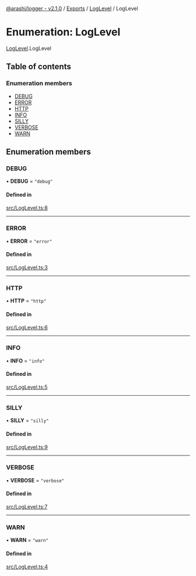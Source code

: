 [@arashi/logger - v2.1.0](../README.md) / [Exports](../modules.md) / [LogLevel](../modules/LogLevel.md) / LogLevel

# Enumeration: LogLevel

[LogLevel](../modules/LogLevel.md).LogLevel

## Table of contents

### Enumeration members

- [DEBUG](LogLevel.LogLevel-1.md#debug)
- [ERROR](LogLevel.LogLevel-1.md#error)
- [HTTP](LogLevel.LogLevel-1.md#http)
- [INFO](LogLevel.LogLevel-1.md#info)
- [SILLY](LogLevel.LogLevel-1.md#silly)
- [VERBOSE](LogLevel.LogLevel-1.md#verbose)
- [WARN](LogLevel.LogLevel-1.md#warn)

## Enumeration members

### DEBUG

• **DEBUG** = `"debug"`

#### Defined in

[src/LogLevel.ts:8](https://github.com/arashijs/logger/blob/c50e05b/src/LogLevel.ts#L8)

___

### ERROR

• **ERROR** = `"error"`

#### Defined in

[src/LogLevel.ts:3](https://github.com/arashijs/logger/blob/c50e05b/src/LogLevel.ts#L3)

___

### HTTP

• **HTTP** = `"http"`

#### Defined in

[src/LogLevel.ts:6](https://github.com/arashijs/logger/blob/c50e05b/src/LogLevel.ts#L6)

___

### INFO

• **INFO** = `"info"`

#### Defined in

[src/LogLevel.ts:5](https://github.com/arashijs/logger/blob/c50e05b/src/LogLevel.ts#L5)

___

### SILLY

• **SILLY** = `"silly"`

#### Defined in

[src/LogLevel.ts:9](https://github.com/arashijs/logger/blob/c50e05b/src/LogLevel.ts#L9)

___

### VERBOSE

• **VERBOSE** = `"verbose"`

#### Defined in

[src/LogLevel.ts:7](https://github.com/arashijs/logger/blob/c50e05b/src/LogLevel.ts#L7)

___

### WARN

• **WARN** = `"warn"`

#### Defined in

[src/LogLevel.ts:4](https://github.com/arashijs/logger/blob/c50e05b/src/LogLevel.ts#L4)
